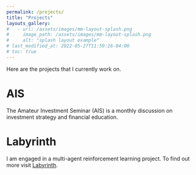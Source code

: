 ```yaml
---
permalink: /projects/
title: "Projects"
layouts_gallery:
#   - url: /assets/images/mm-layout-splash.png
#     image_path: /assets/images/mm-layout-splash.png
#     alt: "splash layout example"
# last_modified_at: 2022-05-27T11:59:26-04:00
# toc: true
---
```


Here are the projects that I currently work on.

# AIS

The Amateur Investment Seminar (AIS) is a monthly discussion on investment strategy and financial education.

# Labyrinth

I am engaged in a multi-agent reinforcement learning project. To find out more visit [Labyrinth](https://github.com/rhyslwells/labyrinth).
